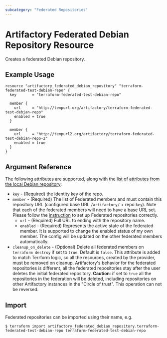 ```yaml
---
subcategory: "Federated Repositories"
---
```

# Artifactory Federated Debian Repository Resource

Creates a federated Debian repository.

## Example Usage

```hcl
resource "artifactory_federated_debian_repository" "terraform-federated-test-debian-repo" {
  key       = "terraform-federated-test-debian-repo"

  member {
    url     = "http://tempurl.org/artifactory/terraform-federated-test-debian-repo"
    enabled = true
  }

  member {
    url     = "http://tempurl2.org/artifactory/terraform-federated-test-debian-repo-2"
    enabled = true
  }
}
```

## Argument Reference

The following attributes are supported, along with the [list of attributes from the local Debian repository](local_debian_repository.md):

* `key` - (Required) the identity key of the repo.
* `member` - (Required) The list of Federated members and must contain this repository URL (configured base URL
  `/artifactory/` + repo `key`). Note that each of the federated members will need to have a base URL set.
  Please follow the [instruction](https://www.jfrog.com/confluence/display/JFROG/Working+with+Federated+Repositories#WorkingwithFederatedRepositories-SettingUpaFederatedRepository)
  to set up Federated repositories correctly.
  * `url` - (Required) Full URL to ending with the repository name.
  * `enabled` - (Required) Represents the active state of the federated member. It is supported to change the enabled
    status of my own member. The config will be updated on the other federated members automatically.
* `cleanup_on_delete` - (Optional) Delete all federated members on `terraform destroy` if set to `true`. Default is `false`. This attribute is added to match Terrform logic, so all the resources, created by the provider, must be removed on cleanup. Artifactory's behavior for the federated repositories is different, all the federated repositories stay after the user deletes the initial federated repository. **Caution**: if set to `true` all the repositories in the federation will be deleted, including repositories on other Artifactory instances in the "Circle of trust". This operation can not be reversed.


## Import

Federated repositories can be imported using their name, e.g.
```
$ terraform import artifactory_federated_debian_repository.terraform-federated-test-debian-repo terraform-federated-test-debian-repo
```
